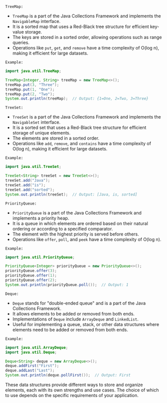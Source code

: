 `TreeMap:`

- `TreeMap` is a part of the Java Collections Framework and implements the `NavigableMap` interface.
- It is a sorted map that uses a Red-Black tree structure for efficient key-value storage.
- The keys are stored in a sorted order, allowing operations such as range queries.
- Operations like `put`, `get`, and `remove` have a time complexity of O(log n), making it efficient for large datasets.

`Example:`

```java
import java.util.TreeMap;

TreeMap<Integer, String> treeMap = new TreeMap<>();
treeMap.put(3, "Three");
treeMap.put(1, "One");
treeMap.put(2, "Two");
System.out.println(treeMap);  // Output: {1=One, 2=Two, 3=Three}
```

`TreeSet:`

- `TreeSet` is a part of the Java Collections Framework and implements the `NavigableSet` interface.
- It is a sorted set that uses a Red-Black tree structure for efficient storage of unique elements.
- The elements are stored in a sorted order.
- Operations like `add`, `remove`, and `contains` have a time complexity of O(log n), making it efficient for large datasets.

`Example:`

```java
import java.util.TreeSet;

TreeSet<String> treeSet = new TreeSet<>();
treeSet.add("Java");
treeSet.add("is");
treeSet.add("sorted");
System.out.println(treeSet);  // Output: [Java, is, sorted]
```

`PriorityQueue:`

- `PriorityQueue` is a part of the Java Collections Framework and implements a priority heap.
- It is a queue in which elements are ordered based on their natural ordering or according to a specified comparator.
- The element with the highest priority is served before others.
- Operations like `offer`, `poll`, and `peek` have a time complexity of O(log n).

`Example:`

```java
import java.util.PriorityQueue;

PriorityQueue<Integer> priorityQueue = new PriorityQueue<>();
priorityQueue.offer(3);
priorityQueue.offer(1);
priorityQueue.offer(2);
System.out.println(priorityQueue.poll());  // Output: 1
```

`Deque:`

- `Deque` stands for "double-ended queue" and is a part of the Java Collections Framework.
- It allows elements to be added or removed from both ends.
- Implementations of `Deque` include `ArrayDeque` and `LinkedList`.
- Useful for implementing a queue, stack, or other data structures where elements need to be added or removed from both ends.

`Example:`

```java
import java.util.ArrayDeque;
import java.util.Deque;

Deque<String> deque = new ArrayDeque<>();
deque.addFirst("First");
deque.addLast("Last");
System.out.println(deque.pollFirst());  // Output: First
```

These data structures provide different ways to store and organize elements, each with its own strengths and use cases. The choice of which to use depends on the specific requirements of your application.